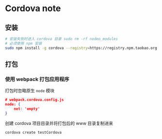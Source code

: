 # Cordova note

## 安装
```bash
# 安装失败时进入 cordova 目录 sudo rm -rf nodeo_modules
# 必须使用 npm 安装
sudo npm install -g cordova --registry=https://registry.npm.taobao.org
```

## 打包

### 使用 webpack 打包应用程序

打包时忽略原生 `node` 模块
```json
# webpack.cordova.config.js
node: {
    net: 'empty'
}
```

创建 cordova 项目目录并将打包后的 www 目录复制进来
```bash
cordova create testCordova
```




